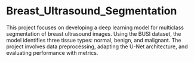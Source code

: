 # Breast_Ultrasound_Segmentation
This project focuses on developing a deep learning model for multiclass segmentation of breast ultrasound images. Using the BUSI dataset, the model identifies three tissue types: normal, benign, and malignant. The project involves data preprocessing, adapting the U-Net architecture, and evaluating performance with metrics.
